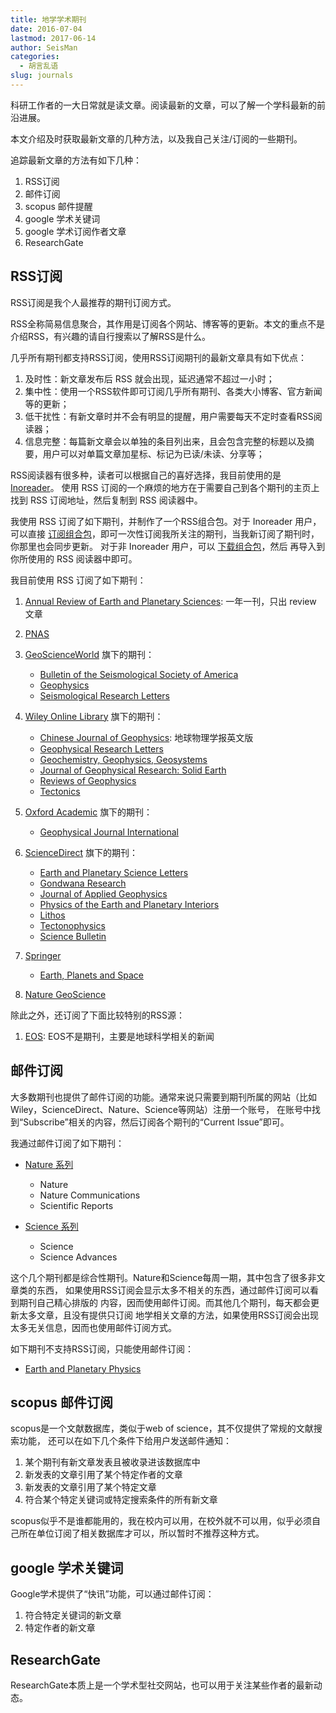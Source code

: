 ```yaml
---
title: 地学学术期刊
date: 2016-07-04
lastmod: 2017-06-14
author: SeisMan
categories:
  - 胡言乱语
slug: journals
---
```


科研工作者的一大日常就是读文章。阅读最新的文章，可以了解一个学科最新的前沿进展。

本文介绍及时获取最新文章的几种方法，以及我自己关注/订阅的一些期刊。

追踪最新文章的方法有如下几种：

1. RSS订阅
2. 邮件订阅
3. scopus 邮件提醒
4. google 学术关键词
5. google 学术订阅作者文章
6. ResearchGate

## RSS订阅

RSS订阅是我个人最推荐的期刊订阅方式。

RSS全称简易信息聚合，其作用是订阅各个网站、博客等的更新。本文的重点不是介绍RSS，有兴趣的请自行搜索以了解RSS是什么。

几乎所有期刊都支持RSS订阅，使用RSS订阅期刊的最新文章具有如下优点：

1. 及时性：新文章发布后 RSS 就会出现，延迟通常不超过一小时；
2. 集中性：使用一个RSS软件即可订阅几乎所有期刊、各类大小博客、官方新闻等的更新；
3. 低干扰性：有新文章时并不会有明显的提醒，用户需要每天不定时查看RSS阅读器；
4. 信息完整：每篇新文章会以单独的条目列出来，且会包含完整的标题以及摘要，用户可以对单篇文章加星标、标记为已读/未读、分享等；

RSS阅读器有很多种，读者可以根据自己的喜好选择，我目前使用的是 [Inoreader](https://www.inoreader.com)。
使用 RSS 订阅的一个麻烦的地方在于需要自己到各个期刊的主页上找到 RSS 订阅地址，然后复制到 RSS 阅读器中。

我使用 RSS 订阅了如下期刊，并制作了一个RSS组合包。对于 Inoreader 用户，可以直接
[订阅组合包](http://www.inoreader.com/bundle/0014cd639e3d)，即可一次性订阅我所关注的期刊，当我新订阅了期刊时，你那里也会同步更新。
对于非 Inoreader 用户，可以 [下载组合包](http://www.inoreader.com/reader/api/0/bundle/opml/0014cd639e3d)，然后
再导入到你所使用的 RSS 阅读器中即可。

我目前使用 RSS 订阅了如下期刊：

1. [Annual Review of Earth and Planetary Sciences](http://www.annualreviews.org/journal/earth): 一年一刊，只出 review 文章
2. [PNAS](http://www.pnas.org/)
3. [GeoScienceWorld](http://geoscienceworld.org/) 旗下的期刊：
    - [Bulletin of the Seismological Society of America](http://bssa.geoscienceworld.org/)
    - [Geophysics](http://geophysics.geoscienceworld.org/)
    - [Seismological Research Letters](http://srl.geoscienceworld.org/)

4.  [Wiley Online Library](http://onlinelibrary.wiley.com/) 旗下的期刊：
    - [Chinese Journal of Geophysics](http://agupubs.onlinelibrary.wiley.com/hub/journal/10.1002/(ISSN)2326-0440/): 地球物理学报英文版
    - [Geophysical Research Letters](http://agupubs.onlinelibrary.wiley.com/hub/journal/10.1002/(ISSN)1944-8007/)
    - [Geochemistry, Geophysics, Geosystems](http://agupubs.onlinelibrary.wiley.com/hub/journal/10.1002/(ISSN)1525-2027/)
    - [Journal of Geophysical Research: Solid Earth](http://agupubs.onlinelibrary.wiley.com/hub/jgr/journal/10.1002/(ISSN)2169-9356/)
    - [Reviews of Geophysics](http://agupubs.onlinelibrary.wiley.com/hub/journal/10.1002/(ISSN)1944-9208/)
    - [Tectonics](http://agupubs.onlinelibrary.wiley.com/hub/journal/10.1002/(ISSN)1944-9194/)

5. [Oxford Academic](https://academic.oup.com/) 旗下的期刊：
    - [Geophysical Journal International](http://academic.oup.com/gji)

6.  [ScienceDirect](http://www.sciencedirect.com/) 旗下的期刊：
    - [Earth and Planetary Science Letters](http://www.sciencedirect.com/science/journal/0012821X)
    - [Gondwana Research](http://www.sciencedirect.com/science/journal/1342937X)
    - [Journal of Applied Geophysics](http://www.sciencedirect.com/science/journal/09269851)
    - [Physics of the Earth and Planetary Interiors](http://www.sciencedirect.com/science/journal/00319201/)
    - [Lithos](http://www.sciencedirect.com/science/journal/00244937)
    - [Tectonophysics](http://www.sciencedirect.com/science/journal/00401951)
    - [Science Bulletin](http://www.sciencedirect.com/journal/science-bulletin)

7.  [Springer](http://www.springer.com/cn/)
    - [Earth, Planets and Space](https://link.springer.com/journal/40623)

8.   [Nature GeoScience](http://www.nature.com/ngeo/index.html)

除此之外，还订阅了下面比较特别的RSS源：

1. [EOS](https://eos.org/): EOS不是期刊，主要是地球科学相关的新闻


## 邮件订阅

大多数期刊也提供了邮件订阅的功能。通常来说只需要到期刊所属的网站（比如 Wiley，ScienceDirect、Nature、Science等网站）注册一个账号，
在账号中找到“Subscribe”相关的内容，然后订阅各个期刊的“Current Issue”即可。

我通过邮件订阅了如下期刊：

-  [Nature 系列](https://www.nature.com)

   - Nature
   - Nature Communications
   - Scientific Reports

- [Science 系列](http://www.sciencemag.org/subscribe/get-our-newsletters)

  - Science
  - Science Advances

这个几个期刊都是综合性期刊。Nature和Science每周一期，其中包含了很多非文章类的东西，
如果使用RSS订阅会显示太多不相关的东西，通过邮件订阅可以看到期刊自己精心排版的
内容，因而使用邮件订阅。而其他几个期刊，每天都会更新太多文章，且没有提供只订阅
地学相关文章的方法，如果使用RSS订阅会出现太多无关信息，因而也使用邮件订阅方式。

如下期刊不支持RSS订阅，只能使用邮件订阅：

- [Earth and Planetary Physics](http://www.eppcgs.org)

## scopus 邮件订阅

scopus是一个文献数据库，类似于web of science，其不仅提供了常规的文献搜索功能，
还可以在如下几个条件下给用户发送邮件通知：

1. 某个期刊有新文章发表且被收录进该数据库中
2. 新发表的文章引用了某个特定作者的文章
3. 新发表的文章引用了某个特定文章
4. 符合某个特定关键词或特定搜索条件的所有新文章

scopus似乎不是谁都能用的，我在校内可以用，在校外就不可以用，似乎必须自己所在单位订阅了相关数据库才可以，所以暂时不推荐这种方式。

## google 学术关键词

Google学术提供了“快讯”功能，可以通过邮件订阅：

1. 符合特定关键词的新文章
2. 特定作者的新文章

## ResearchGate

ResearchGate本质上是一个学术型社交网站，也可以用于关注某些作者的最新动态。

